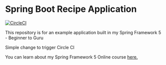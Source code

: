 # Spring Boot Recipe Application

[![CircleCI](https://circleci.com/gh/springframeworkguru/spring5-recipe-app.svg?style=svg)](https://circleci.com/gh/springframeworkguru/spring5-recipe-app)

This repository is for an example application built in my Spring Framework 5 - Beginner to Guru

Simple change to trigger Circle CI

You can learn about my Spring Framework 5 Online course [here.](https://go.springframework.guru/spring-framework-5-online-course)
